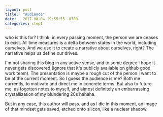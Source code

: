 ```yaml
---
layout: post
title:  "Audience"
date:   2017-08-04 19:55:55 -0700
categories: step1
---
```


who is this for?
I think, in every passing moment, the person we are ceases to exist.
All time measures is a delta between states in the world, including ourselves.
And we use it to create a narrative about ourselves, right? The narrative helps us define our drives.

I'm not sharing this blog in any active sense, and to some degree I hope it never gets discovered (ignore that it's publicly available on github good work team).
The presentation is maybe a rough cut of the person I want to be at the current moment.
So I guess the audience is me? Both me currently, to motivate and direct me in concrete terms.
But also to future me, as fogotten notes to myself, and almost definitely an embarrassing crystallization of my blundering 20s hahaha.

But in any case, this author will pass.
and as I die in this moment, an image of that mindset gets saved, etched onto silicon, like a nuclear shadow.
